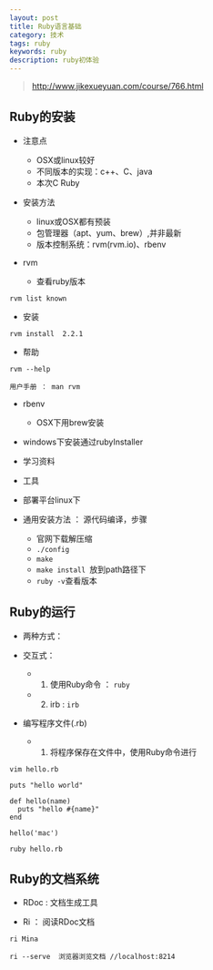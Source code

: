 ```yaml
---
layout: post
title: Ruby语言基础
category: 技术
tags: ruby
keywords: ruby
description: ruby初体验
---
```


> http://www.jikexueyuan.com/course/766.html

## Ruby的安装

* 注意点
  * OSX或linux较好
  * 不同版本的实现：c++、C、java
  * 本次C Ruby

* 安装方法
  * linux或OSX都有预装
  * 包管理器（apt、yum、brew）,并非最新
  * 版本控制系统：rvm(rvm.io)、rbenv

* rvm

  * 查看ruby版本

```
rvm list known
```
 
  * 安装

```
rvm install  2.2.1
```  

  * 帮助

```
rvm --help

用户手册 ： man rvm
```  

* rbenv
  * OSX下用brew安装  

* windows下安装通过rubyInstaller
  
* 学习资料

* 工具

* 部署平台linux下

* 通用安装方法 ： 源代码编译，步骤
  * 官网下载解压缩
  * `./config`
  * `make`
  * `make install `放到path路径下
  * `ruby -v`查看版本

## Ruby的运行

* 两种方式：
* 交互式：
  * 1. 使用Ruby命令 ： `ruby`
  * 2. irb : `irb`

* 编写程序文件(.rb)
  * 1. 将程序保存在文件中，使用Ruby命令进行

```
vim hello.rb

puts "hello world"

def hello(name)
  puts "hello #{name}"
end

hello('mac')

ruby hello.rb
```  


## Ruby的文档系统

* RDoc : 文档生成工具

* Ri ： 阅读RDoc文档

```
ri Mina

ri --serve  浏览器浏览文档 //localhost:8214
```